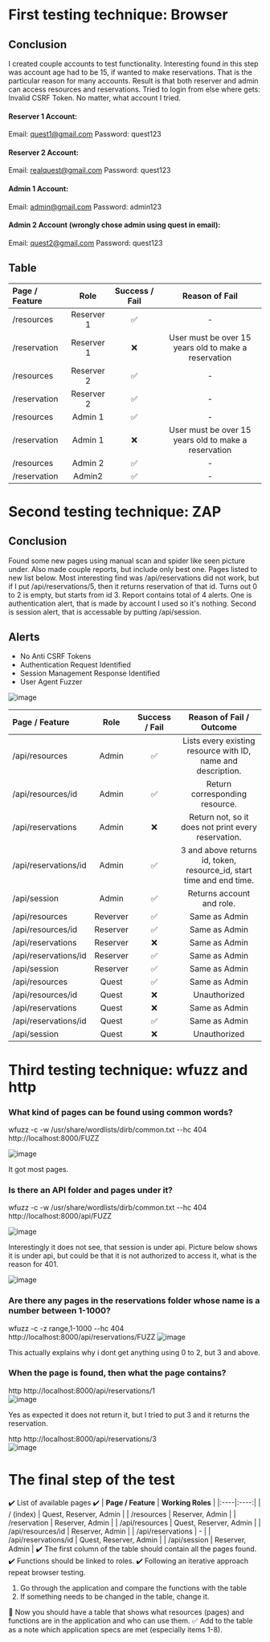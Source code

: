 # First testing technique: Browser

## Conclusion
I created couple accounts to test functionality. Interesting found in this step was account age had to be 15, if wanted to make reservations.
That is the particular reason for many accounts. Result is that both reserver and admin can access resources and reservations. Tried to login from else where gets: Invalid CSRF Token. No matter, what account I tried.


#### Reserver 1 Account:
Email: quest1@gmail.com
Password: quest123

#### Reserver 2 Account:
Email: realquest@gmail.com
Password: quest123

#### Admin 1 Account:
Email: admin@gmail.com
Password: admin123

#### Admin 2 Account (wrongly chose admin using quest in email):
Email: quest2@gmail.com
Password: quest123

## Table
| **Page / Feature** | **Role** | **Success / Fail** | **Reason of Fail** |
|:----|:----:|:----:|:----:|
| /resources    | Reserver 1 | ✅| - |
| /reservation   | Reserver 1 | ❌ | User must be over 15 years old to make a reservation |
| /resources    | Reserver 2 | ✅| - |
| /reservation   | Reserver 2 | ✅ | - |
| /resources    | Admin 1| ✅| - |
| /reservation   | Admin 1 | ❌ | User must be over 15 years old to make a reservation |
| /resources    | Admin 2 | ✅| - |
| /reservation   | Admin2 | ✅ | - |


# Second testing technique: ZAP

## Conclusion
Found some new pages using manual scan and spider like seen picture under. Also made couple reports, but include only best one.
Pages listed to new list below. Most interesting find was /api/reservations did not work, but if I put /api/reservations/5, then it returns reservation of that id. Turns out 0 to 2 is empty, but starts from id 3. Report contains total of 4 alerts. One is authentication alert, that is made by account I used so it's nothing. Second is session alert, that is accessable by putting /api/session.



## Alerts
- No Anti CSRF Tokens
- Authentication Request Identified
- Session Management Response Identified
- User Agent Fuzzer

![image](https://github.com/user-attachments/assets/b654b201-246a-4f5a-8ac8-d781c3f7b083)

| **Page / Feature** | **Role** | **Success / Fail** | **Reason of Fail / Outcome** |
|:----|:----:|:----:|:----:|
| /api/resources    | Admin | ✅ | Lists every existing resource with ID, name and description. |
| /api/resources/id    | Admin | ✅ | Return corresponding resource. |
| /api/reservations    | Admin | ❌ | Return not, so it does not print every reservation. |
| /api/reservations/id    | Admin | ✅ | 3 and above returns id, token, resource_id, start time and end time. |
| /api/session   | Admin | ✅ | Returns account and role. |
| /api/resources    | Reverver | ✅ | Same as Admin |
| /api/resources/id    | Reserver | ✅ | Same as Admin |
| /api/reservations    | Reserver | ❌ | Same as Admin |
| /api/reservations/id    | Reserver | ✅ | Same as Admin |
| /api/session   | Reserver | ✅ | Same as Admin |
| /api/resources    | Quest | ✅ | Same as Admin |
| /api/resources/id    | Quest | ❌ | Unauthorized |
| /api/reservations    | Quest | ❌ | Same as Admin |
| /api/reservations/id    | Quest | ✅ | Same as Admin |
| /api/session   | Quest | ❌ | Unauthorized |

# Third testing technique: wfuzz and http

### What kind of pages can be found using common words?
wfuzz -c -w /usr/share/wordlists/dirb/common.txt --hc 404 http://localhost:8000/FUZZ

![image](https://github.com/user-attachments/assets/33a421fe-0b7d-4717-8246-7064c1d00c2e)

It got most pages.

### Is there an API folder and pages under it?
wfuzz -c -w /usr/share/wordlists/dirb/common.txt --hc 404 http://localhost:8000/api/FUZZ

![image](https://github.com/user-attachments/assets/440b6b0e-347d-4ea3-94b3-c4f07f29d689)

Interestingly it does not see, that session is under api. Picture below shows it is under api, but could be that it is not authorized to access it, what is the reason for 401.

![image](https://github.com/user-attachments/assets/dad6c91d-105d-491c-9b7f-8db573118580)


### Are there any pages in the reservations folder whose name is a number between 1-1000?
wfuzz -c -z range,1-1000 --hc 404 http://localhost:8000/api/reservations/FUZZ
![image](https://github.com/user-attachments/assets/032b3ede-48ab-46e7-b74f-d4e51f30f973)

This actually explains why i dont get anything using 0 to 2, but 3 and above.

### When the page is found, then what the page contains?
http http://localhost:8000/api/reservations/1  
![image](https://github.com/user-attachments/assets/1ceb2575-72f8-4791-86ca-becdedd82113)

Yes as expected it does not return it, but I tried to put 3 and it returns the reservation.

http http://localhost:8000/api/reservations/3  
![image](https://github.com/user-attachments/assets/d2c294d4-f18d-44aa-8da8-f899b342eecd)

# The final step of the test

✔️ List of available pages ✔️
| **Page / Feature** | **Working Roles** |
|:----|:----:|
| / (index)    | Quest, Reserver, Admin |
| /resources    | Reserver, Admin |
| /reservation   | Reserver, Admin |
| /api/resources  | Quest, Reserver, Admin |
| /api/resources/id  | Reserver, Admin |
| /api/reservations | - |
| /api/reservations/id  | Quest, Reserver, Admin |
| /api/session | Reserver, Admin |
✔️ The first column of the table should contain all the pages found.
✔️ Functions should be linked to roles.
✔️ Following an iterative approach repeat browser testing.

1. Go through the application and compare the functions with the table
2. If something needs to be changed in the table, change it.

🎯 Now you should have a table that shows what resources (pages) and functions are in the application and who can use them.
✅ Add to the table as a note which application specs are met (especially items 1-8).

